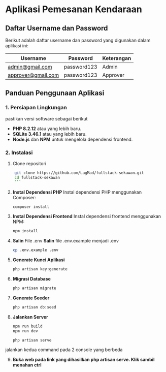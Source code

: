 # Aplikasi Pemesanan Kendaraan

## Daftar Username dan Password

Berikut adalah daftar username dan password yang digunakan dalam aplikasi ini:

| Username           | Password    | Keterangan |
| ------------------ | ----------- | ---------- |
| admin@gmail.com    | password123 | Admin      |
| approver@gmail.com | password123 | Approver   |

## Panduan Penggunaan Aplikasi

### 1. Persiapan Lingkungan

pastikan versi software sebagai berikut

-   **PHP 8.2.12** atau yang lebih baru.
-   **SQLite 3.46.1** atau yang lebih baru.
-   **Node.js** dan **NPM** untuk mengelola dependensi frontend.

### 2. Instalasi

1. Clone repositori

````bash
    git clone https://github.com/LagMad/fullstack-sekawan.git
    cd fullstack-sekawan
    ```
````

2. **Instal Dependensi PHP** Instal dependensi PHP menggunakan Composer:

    ```bash
    composer install
    ```

3. **Instal Dependensi Frontend** Instal dependensi frontend menggunakan NPM:

    ```bash
    npm install
    ```

4. **Salin** File .env **Salin** file .env.example menjadi .env

    ```bash
    cp .env.example .env
    ```

5. **Generate Kunci Aplikasi**

    ```bash
    php artisan key:generate
    ```

6. **Migrasi Database**

    ```bash
    php artisan migrate
    ```

7. **Generate Seeder**

    ```bash
    php artisan db:seed
    ```

8. **Jalankan Server**

    ```bash
    npm run build
    npm run dev
    
    php artisan serve
    ```
    
jalankan kedua command pada 2 console yang berbeda

9. **Buka web pada link yang dihasilkan php artisan serve. Klik sambil menahan ctrl**